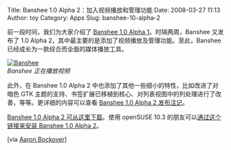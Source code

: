 Title: Banshee 1.0 Alpha 2：加入视频播放和管理功能
Date: 2008-03-27 11:13
Author: toy
Category: Apps
Slug: banshee-10-alpha-2

前一段时间，我们为大家介绍了 [Banshee 1.0 Alpha
1](http://linuxtoy.org/archives/banshee-10-alpha-1.html)。时隔两周，Banshee
又发布了 1.0 Alpha
2，其中最主要的是添加了视频播放及管理功能。至此，Banshee
已经成长为一款综合而全面的媒体播放工具。

[![Banshee](http://i.linuxtoy.org/i/2008/03/banshee-1-now-playing-thumb.png)](http://i.linuxtoy.org/i/2008/03/banshee-1-now-playing.png)  
*Banshee 正在播放视频*

此外，在 Banshee 1.0 Alpha 2
中也添加了其他一些细小的特性，比如改进了对暗色 GTK
主题的支持、书签扩展已移植到核心、对列表视图中的列处理进行了改善，等等。更详细的内容可以查看
[Banshee 1.0 Alpha 2
发布注记](http://banshee-project.org/Releases/0.98.2)。

[Banshee 1.0 Alpha 2
可从这里下载](http://banshee-project.org/Releases/0.98.2)。使用 openSUSE
10.3 的朋友可以[通过这个链接来安装 Banshee 1.0 Alpha
2](http://download.opensuse.org/repositories/Banshee:/Preview/openSUSE_10.3/banshee.ymp)。

[via [Aaron
Bockover](http://abock.org/2008/03/26/banshee-and-the-second-alpha-rolls-along/)]
